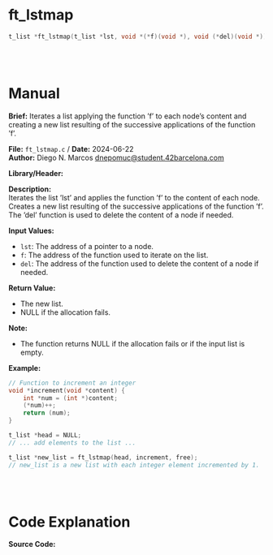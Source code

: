 # ft_lstmap
``` c 
t_list *ft_lstmap(t_list *lst, void *(*f)(void *), void (*del)(void *));
```
<br>
<br>

# Manual
**Brief:**
Iterates a list applying the function ’f’ to each node’s content and creating a new list resulting of the successive applications of the function ’f’.

**File:** `ft_lstmap.c` / **Date:** 2024-06-22  
**Author:** Diego N. Marcos <dnepomuc@student.42barcelona.com>

**Library/Header:**



**Description:**  
Iterates the list ’lst’ and applies the function ’f’ to the content of each node. Creates a new list resulting of the successive applications of the function ’f’. The ’del’ function is used to delete the content of a node if needed.

**Input Values:**
* `lst`: The address of a pointer to a node.
* `f`: The address of the function used to iterate on the list.
* `del`: The address of the function used to delete the content of a node if needed.

**Return Value:**  
* The new list.
* NULL if the allocation fails.

**Note:**  
-  The function returns NULL if the allocation fails or if the input list is empty.

**Example:**  
```c
// Function to increment an integer
void *increment(void *content) {
    int *num = (int *)content;
    (*num)++;
    return (num);
}

t_list *head = NULL;
// ... add elements to the list ...

t_list *new_list = ft_lstmap(head, increment, free); 
// new_list is a new list with each integer element incremented by 1.
```

<br>
<br>

# Code Explanation
**Source Code:**
``` C


```